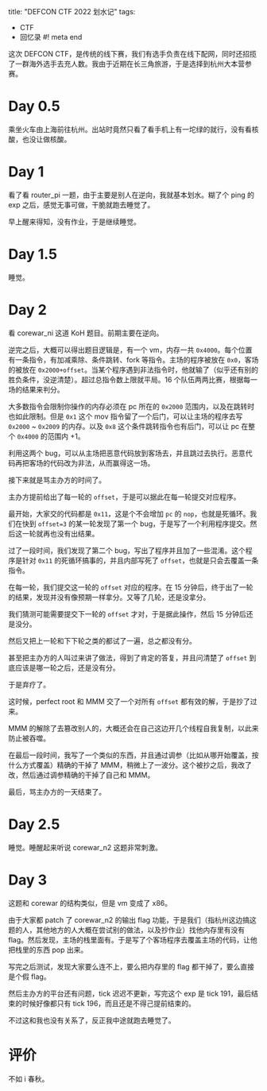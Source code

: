 title: "DEFCON CTF 2022 划水记"
tags:
  - CTF
  - 回忆录
#! meta end

这次 DEFCON CTF，是传统的线下赛，我们有选手负责在线下配网，同时还招揽了一群海外选手去充人数。我由于近期在长三角旅游，于是选择到杭州大本营参赛。

# Day 0.5

乘坐火车由上海前往杭州。出站时竟然只看了看手机上有一坨绿的就行，没有看核酸，也没让做核酸。

# Day 1

看了看 router_pi 一题，由于主要是别人在逆向，我就基本划水。糊了个 ping 的 exp 之后，感觉无事可做，干脆就跑去睡觉了。

早上醒来得知，没有作业，于是继续睡觉。

# Day 1.5

睡觉。

# Day 2

看 corewar_ni 这道 KoH 题目。前期主要在逆向。

逆完之后，大概可以得出题目逻辑是，有一个 vm，内存一共 `0x4000`。每个位置有一条指令，有加减乘除、条件跳转、fork 等指令。主场的程序被放在 `0x0`，客场的被放在 `0x2000+offset`。当某个程序遇到非法指令时，他就输了（似乎还有别的胜负条件，没逆清楚）。超过总指令数上限就平局。16 个队伍两两比赛，根据每一场的结果来判分。

大多数指令会限制你操作的内存必须在 pc 所在的 `0x2000` 范围内，以及在跳转时也如此限制。但是 `0x1` 这个 mov 指令留了一个后门，可以让主场的程序去写 `0x2000` ~ `0x2009` 的内存。以及 `0x8` 这个条件跳转指令也有后门，可以让 pc 在整个 `0x4000` 的范围内 +1。

利用这两个 bug，可以从主场把恶意代码放到客场去，并且跳过去执行。恶意代码再把客场的代码改为非法，从而赢得这一场。

接下来就是骂主办方的时间了。

主办方提前给出了每一轮的 `offset`，于是可以据此在每一轮提交对应程序。

最开始，大家交的代码都是 `0x11`，这是个不会增加 `pc` 的 `nop`，也就是死循环。我们在快到 `offset=3` 的某一轮发现了第一个 bug，于是写了一个利用程序提交。然后这一轮就再也没有出结果。

过了一段时间，我们发现了第二个 bug，写出了程序并且加了一些混淆。这个程序是针对 `0x11` 的死循环搞事的，并且内部写死了 `offset`，也就是只会去覆盖一条指令。

在每一轮，我们提交这一轮的 `offset` 对应的程序。在 15 分钟后，终于出了一轮的结果，发现并没有像预期一样拿分。又等了几轮，还是没拿分。

我们猜测可能需要提交下一轮的 `offset` 才对，于是据此操作，然后 15 分钟后还是没分。

然后又把上一轮和下下轮之类的都试了一遍，总之都没有分。

甚至把主办方的人叫过来讲了做法，得到了肯定的答复，并且问清楚了 `offset` 到底应该是哪一轮之后，还是没有分。

于是弃疗了。

这时候，perfect root 和 MMM 交了一个对所有 `offset` 都有效的解，于是抄了过来。

MMM 的解除了去篡改别人的，大概还会在自己这边开几个线程自我复制，以此来防止被吞噬。

在最后一段时间，我写了一个类似的东西，并且通过调参（比如从哪开始覆盖，按什么方式覆盖）精确的干掉了 MMM，稍微上了一波分。这个被抄之后，我改了改，然后通过调参精确的干掉了自己和 MMM。

最后，骂主办方的一天结束了。

# Day 2.5

睡觉。睡醒起来听说 corewar_n2 这题非常刺激。

# Day 3

这题和 corewar 的结构类似，但是 vm 变成了 x86。

由于大家都 patch 了 corewar_n2 的输出 flag 功能，于是我们（指杭州这边搞这题的人，其他地方的人大概在尝试别的做法，以及抄作业）找他内存里有没有 flag。然后发现，主场的栈里面有。于是写了个客场程序去覆盖主场的代码，让他把栈里的东西 pop 出来。

写完之后测试，发现大家要么连不上，要么把内存里的 flag 都干掉了，要么直接是个假 flag。

然后主办方的平台还有问题，tick 迟迟不更新，写完这个 exp 是 tick 191，最后结束的时候好像都只有 tick 196，而且还是不得己提前结束的。

不过这和我也没有关系了，反正我中途就跑去睡觉了。

# 评价

不如 i 春秋。
